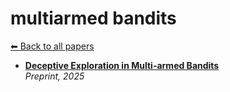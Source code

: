 # multiarmed bandits
[⬅ Back to all papers](../papers.md)

- **[Deceptive Exploration in Multi-armed Bandits](../papers.md)**  
  *Preprint, 2025*
